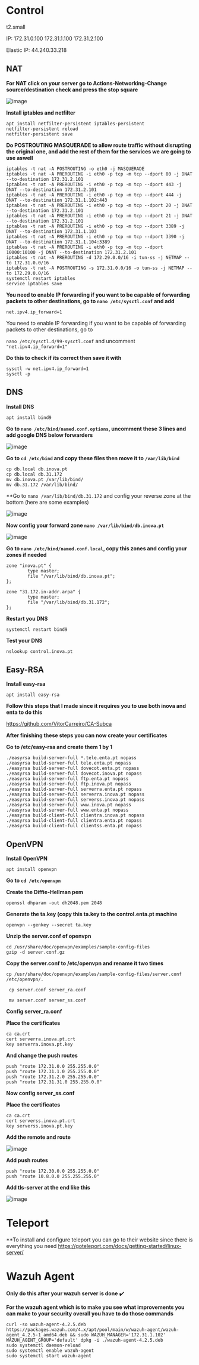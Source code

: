 # Control

t2.small

IP: 172.31.0.100
    172.31.1.100
    172.31.2.100

Elastic IP: 44.240.33.218

## NAT

**For NAT click on your server go to Actions-Networking-Change source/destination check and press the stop square**

![image](https://user-images.githubusercontent.com/98783977/154141517-474276c5-26c0-480e-9eb6-36ba5729cdcd.png)

**Install iptables and netfilter**
```
apt install netfilter-persistent iptables-persistent
netfilter-persistent reload
netfilter-persistent save
```
**Do POSTROUTING MASQUERADE to allow route traffic without disrupting the original one, and add the rest of them for the services we are going to use aswell**
```
iptables -t nat -A POSTROUTING -o eth0 -j MASQUERADE
iptables -t nat -A PREROUTING -i eth0 -p tcp -m tcp --dport 80 -j DNAT --to-destination 172.31.2.101
iptables -t nat -A PREROUTING -i eth0 -p tcp -m tcp --dport 443 -j DNAT --to-destination 172.31.2.101
iptables -t nat -A PREROUTING -i eth0 -p tcp -m tcp --dport 444 -j DNAT --to-destination 172.31.1.102:443
iptables -t nat -A PREROUTING -i eth0 -p tcp -m tcp --dport 20 -j DNAT --to-destination 172.31.2.101
iptables -t nat -A PREROUTING -i eth0 -p tcp -m tcp --dport 21 -j DNAT --to-destination 172.31.2.101
iptables -t nat -A PREROUTING -i eth0 -p tcp -m tcp --dport 3389 -j DNAT --to-destination 172.31.1.103
iptables -t nat -A PREROUTING -i eth0 -p tcp -m tcp --dport 3390 -j DNAT --to-destination 172.31.1.104:3389
iptables -t nat -A PREROUTING -i eth0 -p tcp -m tcp --dport 10000:10100 -j DNAT --to-destination 172.31.2.101
iptables -t nat -A PREROUTING -d 172.29.0.0/16 -i tun-ss -j NETMAP --to 172.31.0.0/16
iptables -t nat -A POSTROUTING -s 172.31.0.0/16 -o tun-ss -j NETMAP --to 172.29.0.0/16
systemctl restart iptables
service iptables save
```
**You need to enable IP forwarding if you want to be capable of forwarding packets to other destinations, go to `nano /etc/sysctl.conf` and add**

`net.ipv4.ip_forward=1`

You need to enable IP forwarding if you want to be capable of forwarding packets to other destinations, go to

`nano /etc/sysctl.d/99-sysctl.conf` and uncomment `"net.ipv4.ip_forward=1"`

**Do this to check if its correct then save it with**
```
sysctl -w net.ipv4.ip_forward=1
sysctl -p
```
## DNS

**Install DNS**

`apt install bind9`

**Go to `nano /etc/bind/named.conf.options`, uncomment these 3 lines and add google DNS below forwarders**

![image](https://user-images.githubusercontent.com/98783977/154143206-61979f27-a9ea-42c7-bf83-6bdbf6e887f3.png)

**Go to `cd /etc/bind` and copy these files then move it to `/var/lib/bind`**
```
cp db.local db.inova.pt
cp db.local db.31.172
mv db.inova.pt /var/lib/bind/
mv db.31.172 /var/lib/bind/
```
**Go to `nano /var/lib/bind/db.31.172` and config your reverse zone at the bottom (here are some examples)

![image](https://user-images.githubusercontent.com/98783977/154143581-3b868b84-b314-43b0-82ac-6b256f335317.png)

**Now config your forward zone `nano /var/lib/bind/db.inova.pt`**

![image](https://user-images.githubusercontent.com/98783977/154143726-9d818452-0ab0-4736-b6e9-d7fbf93a0eed.png)

**Go to `nano /etc/bind/named.conf.local`, copy this zones and config your zones if needed**
```
zone "inova.pt" {
        type master;
        file "/var/lib/bind/db.inova.pt";
};

zone "31.172.in-addr.arpa" {
        type master;
        file "/var/lib/bind/db.31.172";
};
```
**Restart you DNS**

`systemctl restart bind9`

**Test your DNS**

`nslookup control.inova.pt`

## Easy-RSA

**Install easy-rsa**

`apt install easy-rsa`

**Follow this steps that I made since it requires you to use both inova and enta to do this**

https://github.com/VitorCarreiro/CA-Subca

**After finishing these steps you can now create your certificates**

**Go to /etc/easy-rsa and create them 1 by 1**
```
./easyrsa build-server-full *.tele.enta.pt nopass
./easyrsa build-server-full tele.enta.pt nopass
./easyrsa build-server-full dovecot.enta.pt nopass
./easyrsa build-server-full dovecot.inova.pt nopass
./easyrsa build-server-full ftp.enta.pt nopass
./easyrsa build-server-full ftp.inova.pt nopass
./easyrsa build-server-full serverra.enta.pt nopass
./easyrsa build-server-full serverra.inova.pt nopass
./easyrsa build-server-full serverss.inova.pt nopass
./easyrsa build-server-full www.inova.pt nopass
./easyrsa build-server-full www.enta.pt nopass
./easyrsa build-client-full clientra.inova.pt nopass
./easyrsa build-client-full clientra.enta.pt nopass
./easyrsa build-client-full clientss.enta.pt nopass
```
## OpenVPN

**Install OpenVPN**

`apt install openvpn`

**Go to `cd /etc/openvpn`**

**Create the Diffie-Hellman pem**

`openssl dhparam -out dh2048.pem 2048`

**Generate the ta.key (copy this ta.key to the control.enta.pt machine**

`openvpn --genkey --secret ta.key`

**Unzip the server.conf of openvpn**
```
cd /usr/share/doc/openvpn/examples/sample-config-files
gzip -d server.conf.gz
```
**Copy the server.conf to /etc/openvpn and rename it two times**

`cp /usr/share/doc/openvpn/examples/sample-config-files/server.conf /etc/openvpn/.`

` cp server.conf server_ra.conf`

` mv server.conf server_ss.conf`

**Config server_ra.conf**

**Place the certificates**
```
ca ca.crt
cert serverra.inova.pt.crt
key serverra.inova.pt.key
```
**And change the push routes**
```
push "route 172.31.0.0 255.255.0.0"
push "route 172.31.1.0 255.255.0.0"
push "route 172.31.2.0 255.255.0.0"
push "route 172.31.31.0 255.255.0.0"
```
**Now config server_ss.conf**

**Place the certificates**
```
ca ca.crt
cert serverss.inova.pt.crt
key serverss.inova.pt.key
```
**Add the remote and route**

![image](https://user-images.githubusercontent.com/98783977/154151667-d0b446ba-ce30-4cb6-b90b-02f69b5b7c0e.png)

**Add push routes**
```
push "route 172.30.0.0 255.255.0.0"
push "route 10.8.0.0 255.255.255.0"
```
**Add tls-server at the end like this**

![image](https://user-images.githubusercontent.com/98783977/154151889-5e05bc4e-469f-4515-851e-2060c989afd8.png)

# Teleport

**To install and configure teleport you can go to their website since there is everything you need https://goteleport.com/docs/getting-started/linux-server/

# Wazuh Agent

**Only do this after your wazuh server is done** ✔️

**For the wazuh agent which is to make you see what improvements you can make to your security overall you have to do those commands**
```
curl -so wazuh-agent-4.2.5.deb https://packages.wazuh.com/4.x/apt/pool/main/w/wazuh-agent/wazuh-agent_4.2.5-1_amd64.deb && sudo WAZUH_MANAGER='172.31.1.102' WAZUH_AGENT_GROUP='default' dpkg -i ./wazuh-agent-4.2.5.deb
sudo systemctl daemon-reload
sudo systemctl enable wazuh-agent
sudo systemctl start wazuh-agent
```
